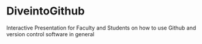# DiveintoGithub
Interactive Presentation for Faculty and Students on how to use Github and version control software in general
